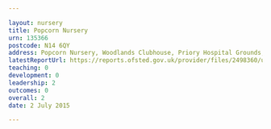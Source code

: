 ```yaml
---

layout: nursery
title: Popcorn Nursery
urn: 135366
postcode: N14 6QY
address: Popcorn Nursery, Woodlands Clubhouse, Priory Hospital Grounds, The Bourne, LONDON, N14 6QY
latestReportUrl: https://reports.ofsted.gov.uk/provider/files/2498360/urn/135366.pdf
teaching: 0
development: 0
leadership: 2
outcomes: 0
overall: 2
date: 2 July 2015

---
```

